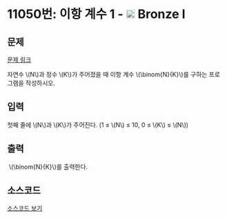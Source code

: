 # 11050번: 이항 계수 1 - <img src="https://static.solved.ac/tier_small/5.svg" style="height:20px" /> Bronze I

<!-- performance -->

<!-- 문제 제출 후 깃허브에 푸시를 했을 때 제출한 코드의 성능이 입력될 공간입니다.-->

<!-- end -->

## 문제

[문제 링크](https://boj.kr/11050)


<p>자연수 \(N\)과 정수 \(K\)가 주어졌을 때 이항 계수 \(\binom{N}{K}\)를&nbsp;구하는 프로그램을 작성하시오.</p>



## 입력


<p>첫째 줄에 \(N\)과 \(K\)가 주어진다. (1 ≤ \(N\) ≤ 10, 0 ≤ \(K\) ≤ \(N\))</p>



## 출력


<p>&nbsp;\(\binom{N}{K}\)를&nbsp;출력한다.</p>



## 소스코드

[소스코드 보기](Main.java)